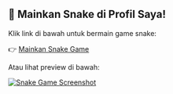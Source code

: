 ## 🐍 Mainkan Snake di Profil Saya!

Klik link di bawah untuk bermain game snake:

👉 [Mainkan Snake Game](https://zidanearyasyifakurniawan.github.io/snake-game/)

Atau lihat preview di bawah:

[![Snake Game Screenshot](https://raw.githubusercontent.com/zidanearyasyifakurniawan/snake-game/main/screenshot.png)](https://zidanearyasyifakurniawan.github.io/snake-game/)

